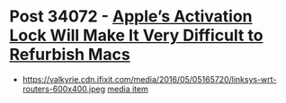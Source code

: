 # Post 34072 - [Apple’s Activation Lock Will Make It Very Difficult to Refurbish Macs](https://www.ifixit.com/News/34072/apples-activation-lock-will-make-it-very-difficult-to-refurbish-macs)

- https://valkyrie.cdn.ifixit.com/media/2016/05/05165720/linksys-wrt-routers-600x400.jpeg [media item](media-27766.md)